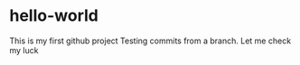hello-world
===========

This is my first github project
Testing commits from a branch. Let me check my luck

